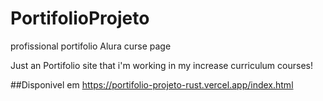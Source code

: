 # PortifolioProjeto
profissional portifolio Alura curse page

Just an Portifolio site that i'm working in my increase curriculum courses!

##Disponivel em https://portifolio-projeto-rust.vercel.app/index.html
